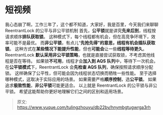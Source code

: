 # 短视频

我心态崩了啊，工作三年了，这个都不知道，大家好，我是百里，今天我们来聊聊 ReentrantLock 的公平与非公平锁机制
首先，**公平锁**就是讲究**先来后到**，线程按请求顺序**排队获取锁**。
这种模式下，每个线程都有机会，但在高竞争环境下，效率可能不是最优。
而**非公平锁**，有点儿“**先抢先得”**的意思，线程有机会**插队获取锁**。
这种方式在**某些情况下能提升性能**，但也**可能会**让一些**线程等待更久**。
ReentrantLock **默认采用非公平锁策略**，也就是直接尝试获取锁，不考虑其他线程是否在等待。
如果锁**不可用**，线程才会**加入到 AQS 队列**中，等待下一次机会。
在**公平锁模式**下，ReentrantLock 会**先检查 AQS 队列**，确保按照请求顺序分配锁。
这样确保了公平性，但可能会因为线程状态切换而牺牲一些性能。
至于选择哪种模式，这取决于实际应用的场景。
如果需要严格**顺序控制**，选**公平锁**。
如果追求**极致性能**，**非公平锁**可能更适合。
以上就是 ReentrantLock 的公平锁与非公平锁。
希望这能帮助你更好地理解它们之间的区别和适用场景。


> 原文: <https://www.yuque.com/tulingzhouyu/db22bv/hnymbgtugwrga3rh>
